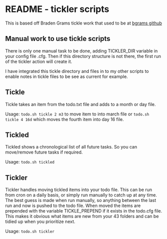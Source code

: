 # README - tickler scripts

This is based off Braden Grams tickle work that used to be at [bgrams github](http://github.com/bgrams)

## Manual work to use tickle scripts

There is only one manual task to be done, adding TICKLER_DIR variable in your config file .cfg. Then if this directory structure is not there, the first run of the tickler action will create it.

I have integrated this tickle directory and files in to my other scripts to enable notes in tickle files to be see as current for example.

## Tickle

Tickle takes an item from the todo.txt file and adds to a month or day file.

Usage: ```todo.sh tickle 2 m3``` to move item to into march file or ```todo.sh tickle 4 16d``` which moves the fourth item into day 16 file.

## Tickled

Tickled shows a chronological list of all future tasks. So you can move/remove future tasks if required.

Usage: ```todo.sh tickled```

## Tickler

Tickler handles moving tickled items into your todo file. This can be run from cron on a daily basis, or simply run manually to catch up at any time. The best guess is made when run manually, so anything between the last run and now is pushed to the todo file. When moved the items are prepended with the variable TICKLE_PREPEND if it exists in the todo.cfg file. This makes it obvious what items are new from your 43 folders and can be tidied up when you prioritize next.

Usage: ```todo.sh tickler```
